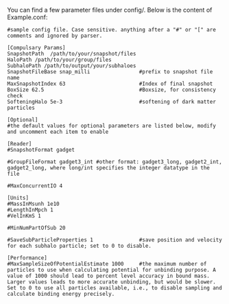 You can find a few parameter files under config/. Below is the content of Example.conf:

	#sample config file. Case sensitive. anything after a "#" or "[" are comments and ignored by parser.

	[Compulsary Params]
	SnapshotPath  /path/to/your/snapshot/files
	HaloPath /path/to/your/group/files
	SubhaloPath /path/to/output/your/subhaloes
	SnapshotFileBase snap_milli                #prefix to snapshot file name
	MaxSnapshotIndex 63                        #Index of final snapshot
	BoxSize 62.5                               #Boxsize, for consistency check
	SofteningHalo 5e-3                         #softening of dark matter particles

	[Optional]
	#the default values for optional parameters are listed below, modify and uncomment each item to enable

	[Reader]
	#SnapshotFormat gadget

	#GroupFileFormat gadget3_int #other format: gadget3_long, gadget2_int, gadget2_long, where long/int specifies the integer datatype in the file

	#MaxConcurrentIO 4

	[Units]
	#MassInMsunh 1e10
	#LengthInMpch 1
	#VelInKmS 1

	#MinNumPartOfSub 20

	#SaveSubParticleProperties 1               #save position and velocity for each subhalo particle; set to 0 to disable.

	[Performance]
	#MaxSampleSizeOfPotentialEstimate 1000     #the maximum number of particles to use when calculating potential for unbinding purpose. A value of 1000 should lead to percent level accuracy in bound mass. Larger values leads to more accurate unbinding, but would be slower. Set to 0 to use all particles available, i.e., to disable sampling and calculate binding energy precisely.